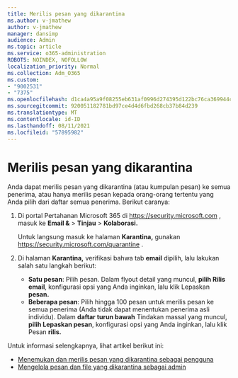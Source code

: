 ```yaml
---
title: Merilis pesan yang dikarantina
ms.author: v-jmathew
author: v-jmathew
manager: dansimp
audience: Admin
ms.topic: article
ms.service: o365-administration
ROBOTS: NOINDEX, NOFOLLOW
localization_priority: Normal
ms.collection: Adm_O365
ms.custom:
- "9002531"
- "7375"
ms.openlocfilehash: d1ca4a95a9f08255eb631af0996d274395d122bc76ca369944cc029f7f4314f5
ms.sourcegitcommit: 920051182781bd97ce4d4d6fbd268cb37b84d239
ms.translationtype: MT
ms.contentlocale: id-ID
ms.lasthandoff: 08/11/2021
ms.locfileid: "57895982"
---
```

# <a name="release-quarantined-messages"></a>Merilis pesan yang dikarantina

Anda dapat merilis pesan yang dikarantina (atau kumpulan pesan) ke semua penerima, atau hanya merilis pesan kepada orang-orang tertentu yang Anda pilih dari daftar semua penerima. Berikut caranya:

1. Di portal Pertahanan Microsoft 365 di <https://security.microsoft.com> , masuk ke **Email &** \> **Tinjau** \> **Kolaborasi.**

   Untuk langsung masuk ke halaman **Karantina,** gunakan <https://security.microsoft.com/quarantine> .

2. Di halaman **Karantina,** verifikasi bahwa tab **email** dipilih, lalu lakukan salah satu langkah berikut:
   - **Satu pesan**: Pilih pesan. Dalam flyout detail yang muncul, **pilih Rilis email**, konfigurasi opsi yang Anda inginkan, lalu klik Lepaskan **pesan.**
   - **Beberapa pesan**: Pilih hingga 100 pesan untuk merilis pesan ke semua penerima (Anda tidak dapat menentukan penerima asli individu). Dalam **daftar turun bawah** Tindakan massal yang muncul, **pilih Lepaskan pesan**, konfigurasi opsi yang Anda inginkan, lalu klik Pesan **rilis.**

Untuk informasi selengkapnya, lihat artikel berikut ini:

- [Menemukan dan merilis pesan yang dikarantina sebagai pengguna](https://docs.microsoft.com/microsoft-365/security/office-365-security/find-and-release-quarantined-messages-as-a-user)
- [Mengelola pesan dan file yang dikarantina sebagai admin](https://docs.microsoft.com/microsoft-365/security/office-365-security/manage-quarantined-messages-and-files)
